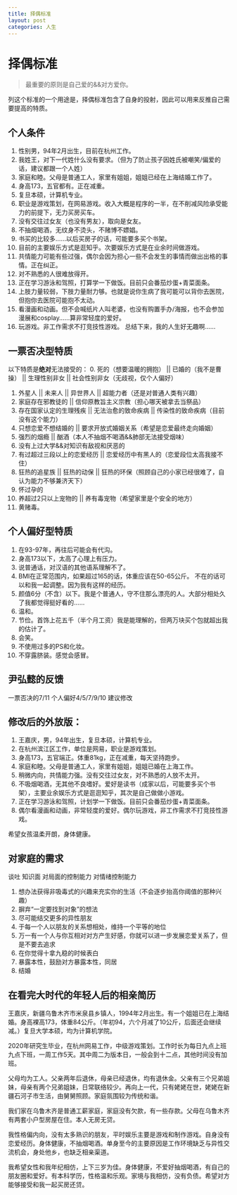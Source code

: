 ```yaml
---
title: 择偶标准
layout: post
categories: 人生
---
```


# 择偶标准
> 最重要的原则是自己爱的&&对方爱你。

列这个标准的一个用途是，择偶标准包含了自身的投射，因此可以用来反推自己需要提高的特质。

## 个人条件
1. 性别男，94年2月出生，目前在杭州工作。
2. 我姓王，对下一代姓什么没有要求。（但为了防止孩子因姓氏被嘲笑/偏爱的话，建议都跟一个人姓）
3. 家庭和睦。父母是普通工人，家里有姐姐，姐姐已经在上海结婚工作了。
4. 身高173，五官都有。正在减重。
5. 复旦本硕，计算机专业。
6. 职业是游戏策划，在网易游戏。收入大概是程序的一半，在不削减风险承受能力的前提下，无力买房买车。
7. 没有交往过女友（也没有男友），取向是女友。
8. 不抽烟喝酒，无纹身不烫头，不赌博不嫖娼。
9. 书买的比较多……以后买房子的话，可能要多买个书架。
10. 目前的主要娱乐方式是逛知乎。次要娱乐方式是在业余时间做游戏。
11. 共情能力可能有些过强，偶尔会因为担心一些不会发生的事情而做出出格的事情。正在纠正。
12. 对不熟悉的人很难放得开。
13. 正在学习游泳和驾照，打算学一下做饭。目前只会番茄炒蛋+青菜面条。
14. 上肢力量较弱，下肢力量耐力够。也就是说你生病了我可能可以背你去医院，但抱你去医院可能抱不太动。
15. 看漫画和动画。但不会喊纸片人叫老婆，也没有购置手办/海报，也不会参加漫展和cosplay……算非常轻度的爱好。
16. 玩游戏。非工作需求不打竞技性游戏。
总结下来，我的人生好无趣啊……

## 一票否决型特质
以下特质是**绝对**无法接受的：
0. 死的（想要温暖的拥抱） || 已婚的（我不是曹操） || 生理性别非女 || 社会性别非女（无歧视，仅个人偏好）
1. 外星人 || 未来人 || 异世界人 || 超能力者（还是对普通人类有兴趣）
2. 家庭存在邪教徒的 || 信仰原教旨主义宗教（担心哪天被拿去当祭品）
3. 存在国家认定的生理残疾 || 无法治愈的致命疾病 || 传染性的致命疾病（目前没有这个能力）
4. 只想恋爱不想结婚的 || 要求开放式婚姻关系（希望是恋爱最终走向婚姻）
5. 强烈的烟瘾 || 酗酒（本人不抽烟不喝酒&&肺部无法接受烟味）
6. 没有上过大学&&对知识有敌视和厌恶的
7. 有过超过三段以上的恋爱经历 || 恋爱经历中有黑人的（恋爱段位太高我接不住）
8. 狂热的追星族 || 狂热的动保 || 狂热的环保（照顾自己的小家已经很难了，自认为能力不够兼济天下）
9. 怀过孕的 
10. 养超过2只以上宠物的 || 养有毒宠物（希望家里是个安全的地方）
11. 黄赌毒。

## 个人偏好型特质
1. 在93-97年，再往后可能会有代沟。
2. 身高173以下，太高了心理上有压力。
3. 说普通话，对汉语的其他语系理解不了。
4. BMI在正常范围内，如果超过165的话，体重应该在50-65公斤。
不在的话可以和我一起调整。因为我有这样的经历。
5. 颜值6分（不含）以下。我是个普通人，守不住那么漂亮的人。大部分相处久了我都觉得挺好看的……
6. 温和。
7. 节俭。首饰上花五千（半个月工资）我是能理解的，但两万块买个包就超出我的估计了。
8. 会笑。
9. 不使用过多的PS和化妆。
10. 不穿露脐装。感觉会感冒。

## 尹弘懿的反馈
一票否决的7/11
个人偏好4/5/7/9/10
建议修改

## 修改后的外放版：

1. 王嘉庆，男，94年出生，复旦本硕，计算机专业。
2. 在杭州滨江区工作，单位是网易，职业是游戏策划。
3. 身高173，五官端正。体重81kg，正在减重，每天坚持跑步。
4. 家庭和睦。父母是普通工人，家里有姐姐，姐姐已婚在上海工作。
5. 稍微内向，共情能力强。没有交往过女友，对不熟悉的人放不太开。
6. 不吸烟喝酒，无其他不良嗜好。爱好是读书（成家以后，可能要多买个书架），主要业余娱乐方式是逛逛知乎，其次是自己做做小游戏。
7. 正在学习游泳和驾照，计划学一下做饭。目前只会番茄炒蛋+青菜面条。
8. 偶尔看漫画和动画，非常轻度的爱好。偶尔玩游戏，非工作需求不打竞技性游戏。

希望女孩温柔开朗，身体健康。

## 对家庭的需求
谈吐
知识面
对局面的控制能力
对情绪控制能力

1. 想办法获得非吸毒式的兴趣来充实你的生活（不会逐步抬高你阈值的那种兴趣）
2. 摒弃“一定要找到对象”的想法
3. 尽可能结交更多的异性朋友
4. 于每一个人以朋友的关系想相处，维持一个平等的地位
5. 万一有一个人与你互相对对方产生好感，你就可以进一步发展恋爱关系了，但是不要去追求
6. 在你觉得十拿九稳的时候表白
7. 暴露本性，鼓励对方暴露本性，同居
8. 结婚

## 在看完大时代的年轻人后的相亲简历
王嘉庆，新疆乌鲁木齐市米泉县乡镇人，1994年2月出生。有一个姐姐已在上海结婚。身高裸高173，体重84公斤。（年初94，六个月减了10公斤，后面还会继续减。）复旦大学本硕，均为计算机学院。

2020年研究生毕业，在杭州网易工作，中级游戏策划。工作时长为每日九点上班九点下班，一周工作5天。其中周二为版本日，一般会到十二点，其他时间没有加班。

父母均为工人。父亲两年后退休，母亲已经退休，均有退休金。父亲有三个兄弟姐妹，母亲有两个兄弟姐妹，日常联络较少。再向上一代，只有姥姥在世，姥姥在新疆石河子市生活，由舅舅照顾。家庭氛围较为传统和谐。

我们家在乌鲁木齐是普通工薪家庭，家庭没有欠款，有一些存款。父母在乌鲁木齐有两套小户型房屋在住。本人无房无贷。

我性格偏内向，没有太多熟识的朋友，平时娱乐主要是游戏和制作游戏。自身没有恋爱经历。身体健康，不抽烟喝酒。单身至今的主要原因是工作环境缺乏与异性交流机会，身处他乡，也缺乏相亲渠道。

我希望女性和我年纪相仿，上下三岁为佳。身体健康，不爱好抽烟喝酒，有自己的朋友圈和爱好。有本科学历，性格温和乐观。家境与我相仿，没有负债。希望对方能够接受和我一起买房还贷。


